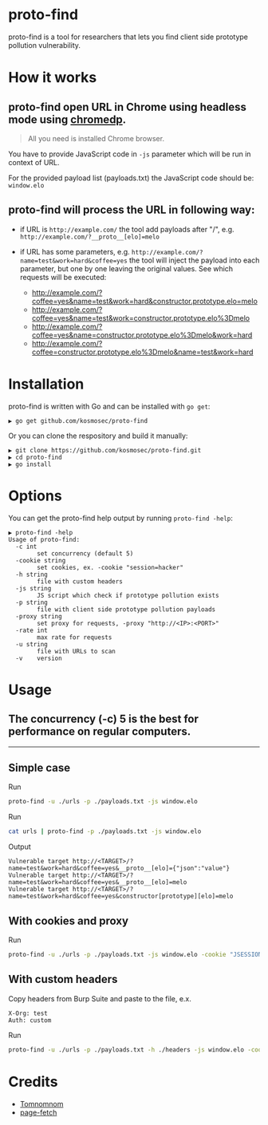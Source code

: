 # proto-find

proto-find is a tool for researchers that lets you find client side prototype pollution vulnerability.

# How it works

## proto-find open URL in Chrome using headless mode using [chromedp](https://github.com/chromedp/chromedp). 
> All you need is installed Chrome browser.

You have to provide JavaScript code in `-js` parameter which will be run in context of URL.

For the provided payload list (payloads.txt) the JavaScript code should be:
`window.elo`

## proto-find will process the URL in following way:

* if URL is `http://example.com/` the tool add payloads after "/", e.g. `http://example.com/?__proto__[elo]=melo`
* if URL has some parameters, e.g. `http://example.com/?name=test&work=hard&coffee=yes` the tool will inject the payload into each parameter, but one by one leaving the original values. See which requests will be executed:
    
    * http://example.com/?coffee=yes&name=test&work=hard&constructor.prototype.elo=melo
    * http://example.com/?coffee=yes&name=test&work=constructor.prototype.elo%3Dmelo
    * http://example.com/?coffee=yes&name=constructor.prototype.elo%3Dmelo&work=hard
    * http://example.com/?coffee=constructor.prototype.elo%3Dmelo&name=test&work=hard



# Installation

proto-find is written with Go and can be installed with `go get`:

```
▶ go get github.com/kosmosec/proto-find
```

Or you can clone the respository and build it manually:

```
▶ git clone https://github.com/kosmosec/proto-find.git
▶ cd proto-find
▶ go install
```

# Options

You can get the proto-find help output by running `proto-find -help`:

```
▶ proto-find -help
Usage of proto-find:
  -c int
    	set concurrency (default 5)
  -cookie string
    	set cookies, ex. -cookie "session=hacker"
  -h string
    	file with custom headers
  -js string
    	JS script which check if prototype pollution exists
  -p string
    	file with client side prototype pollution payloads
  -proxy string
    	set proxy for requests, -proxy "http://<IP>:<PORT>"
  -rate int
    	max rate for requests
  -u string
    	file with URLs to scan
  -v	version
```

# Usage
## The concurrency (-c) 5 is the best for performance on regular computers. 

----

## Simple case
Run
```bash
proto-find -u ./urls -p ./payloads.txt -js window.elo
```

Run
```bash
cat urls | proto-find -p ./payloads.txt -js window.elo
```

Output
```text
Vulnerable target http://<TARGET>/?name=test&work=hard&coffee=yes&__proto__[elo]={"json":"value"}
Vulnerable target http://<TARGET>/?name=test&work=hard&coffee=yes&__proto__[elo]=melo
Vulnerable target http://<TARGET>/?name=test&work=hard&coffee=yes&constructor[prototype][elo]=melo

```

## With cookies and proxy
Run
```bash
proto-find -u ./urls -p ./payloads.txt -js window.elo -cookie "JSESSIONID=test;hello=world" -proxy "http://IP:PORT" -c 5
```


## With custom headers
Copy headers from Burp Suite and paste to the file, e.x. 
```
X-Org: test
Auth: custom
```
Run
```bash
proto-find -u ./urls -p ./payloads.txt -h ./headers -js window.elo -cookie "JSESSIONID=test;hello=world"  -proxy "http://IP:PORT" -c 5
```


# Credits
* [Tomnomnom](https://github.com/tomnomnom) 
* [page-fetch](https://github.com/detectify/page-fetch)